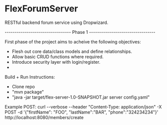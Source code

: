 FlexForumServer
===============

RESTful backend forum service using Dropwizard. 

--------------------------------- Phase 1 ---------------------------------

First phase of the project aims to acheive the following objectives:
  - Flesh out core data/class models and define relationships.
  - Allow basic CRUD functions where required.
  - Introduce security layer with login/register.
  - 
  

Build + Run Instructions:
- Clone repo
- "mvn package"
- "java -jar target/flex-server-1.0-SNAPSHOT.jar server config.yaml"


Example POST:
    curl --verbose --header "Content-Type: application/json" -X POST -d '{"firstName": "FOO", "lastName":"BAR", "phone":"324234234"}' http://localhost:8080/members/create
  
